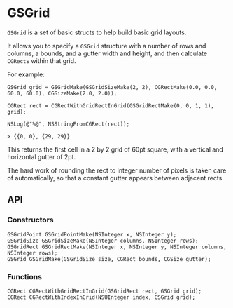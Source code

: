 GSGrid
======

`GSGrid` is a set of basic structs to help build basic grid layouts.

It allows you to specify a `GSGrid` structure with a number of rows and columns, a bounds, and a gutter width and height, and then calculate `CGRect`s within that grid.

For example:

    GSGrid grid = GSGridMake(GSGridSizeMake(2, 2), CGRectMake(0.0, 0.0, 60.0, 60.0), CGSizeMake(2.0, 2.0));

    CGRect rect = CGRectWithGridRectInGrid(GSGridRectMake(0, 0, 1, 1), grid);

    NSLog(@"%@", NSStringFromCGRect(rect));

    > {{0, 0}, {29, 29}}

This returns the first cell in a 2 by 2 grid of 60pt square, with a vertical and horizontal gutter of 2pt.

The hard work of rounding the rect to integer number of pixels is taken care of automatically, so that a constant gutter appears between adjacent rects.

## API

### Constructors

    GSGridPoint GSGridPointMake(NSInteger x, NSInteger y);
    GSGridSize GSGridSizeMake(NSInteger columns, NSInteger rows);
    GSGridRect GSGridRectMake(NSInteger x, NSInteger y, NSInteger columns, NSInteger rows);
    GSGrid GSGridMake(GSGridSize size, CGRect bounds, CGSize gutter);

### Functions

    CGRect CGRectWithGridRectInGrid(GSGridRect rect, GSGrid grid);
    CGRect CGRectWithIndexInGrid(NSUInteger index, GSGrid grid);
